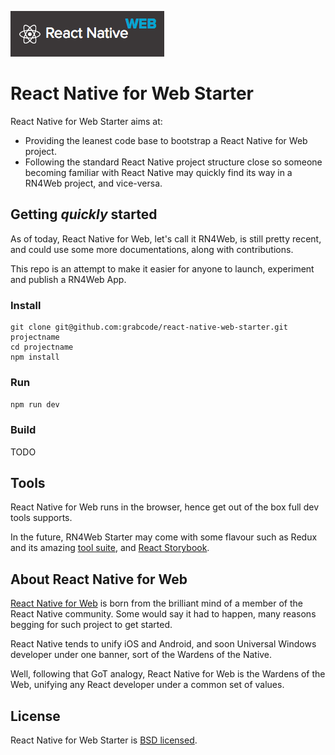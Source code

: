 ![React Native Web](/app/assets/react-native-web.png "Logo React Native Web")

# React Native for Web Starter

React Native for Web Starter aims at:
- Providing the leanest code base to bootstrap a React Native for Web project.
- Following the standard React Native project structure close so someone becoming familiar with React Native may quickly find its way in a RN4Web project, and vice-versa.


## Getting *quickly* started

As of today, React Native for Web, let's call it RN4Web, is still pretty recent, and could use some more documentations, along with contributions.

This repo is an attempt to make it easier for anyone to launch, experiment and publish a RN4Web App.

### Install
```
git clone git@github.com:grabcode/react-native-web-starter.git projectname
cd projectname
npm install
```

### Run
`npm run dev`

### Build
TODO

## Tools

React Native for Web runs in the browser, hence get out of the box full dev tools supports.

In the future, RN4Web Starter may come with some flavour such as Redux and its amazing [tool suite](https://github.com/gaearon/redux-devtools), and [React Storybook](https://github.com/kadirahq/react-storybook).

## About React Native for Web

[React Native for Web](https://github.com/necolas/react-native-web) is born from the brilliant mind of a member of the React Native community. Some would say it had to happen, many reasons begging for such project to get started.

React Native tends to unify iOS and Android, and soon Universal Windows developer under one banner, sort of the Wardens of the Native.

Well, following that GoT analogy, React Native for Web is the Wardens of the Web, unifying any React developer under a common set of values.

## License

React Native for Web Starter is [BSD licensed](LICENSE).
